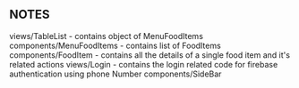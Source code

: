 ## NOTES

views/TableList - contains object of MenuFoodItems
    components/MenuFoodItems - contains list of FoodItems
    components/FoodItem - contains all the details of a single food item and it's related actions
views/Login - contains the login related code for firebase authentication using phone Number
components/SideBar


